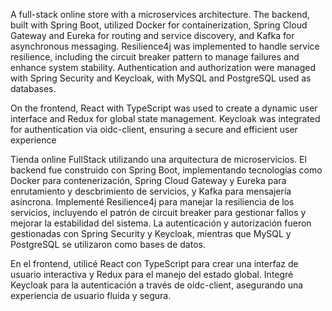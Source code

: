 A full-stack online store with a microservices architecture. The backend, built with Spring Boot, utilized Docker for containerization, Spring Cloud Gateway and Eureka for routing and service discovery, and Kafka for asynchronous messaging. Resilience4j was implemented to handle service resilience, including the circuit breaker pattern to manage failures and enhance system stability. Authentication and authorization were managed with Spring Security and Keycloak, with MySQL and PostgreSQL used as databases.

On the frontend, React with TypeScript was used to create a dynamic user interface and Redux for global state management. Keycloak was integrated for authentication via oidc-client, ensuring a secure and efficient user experience


Tienda online FullStack utilizando una arquitectura de microservicios. El backend fue construido con Spring Boot, implementando tecnologías como Docker para contenerización, Spring Cloud Gateway y Eureka para enrutamiento y descbrimiento de servicios, y Kafka para mensajería asíncrona. Implementé Resilience4j para manejar la resiliencia de los servicios, incluyendo el patrón de circuit breaker para gestionar fallos y mejorar la estabilidad del sistema. La autenticación y autorización fueron gestionadas con Spring Security y Keycloak, mientras que MySQL y PostgreSQL se utilizaron como bases de datos.

En el frontend, utilicé React con TypeScript para crear una interfaz de usuario interactiva y Redux para el manejo del estado global. Integré Keycloak para la autenticación a través de oidc-client, asegurando una experiencia de usuario fluida y segura.
